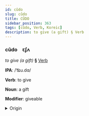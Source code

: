 ```yaml
---
id: cûdo
slug: cûdo
title: CÛDO
sidebar_position: 363
tags: [cûdo, Verb, Koreic]
description: to give (a gift) § Verb
---
```


### cûdo&emsp;<span kind="abugida">ꞇʄʌ</span>

*to give (a gift)* **§** [Verb](../../tags/Verb)

**IPA**: /ˈt͡ɕu.dɑ/

**Verb**: to give

**Noun**: a gift

**Modifier**: giveable

<details>
    <summary>Origin</summary>
    Korean 주다 juda [t͡ɕuda̠]<br/>
    <em>Koreic Language Family</em>
</details>